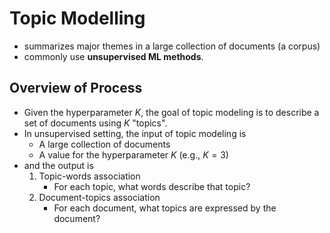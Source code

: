 # Topic Modelling
- summarizes major themes in a large collection of documents (a corpus)
- commonly use **unsupervised ML methods**.
## Overview of Process
- Given the hyperparameter $K$, the goal of topic modeling is to describe a set of documents using $K$ "topics".
- In unsupervised setting, the input of topic modeling is 
    - A large collection of documents
    - A value for the hyperparameter $K$ (e.g., $K = 3$)
- and the output is 
    1. Topic-words association 
        - For each topic, what words describe that topic? 
    2. Document-topics association
        - For each document, what topics are expressed by the document? 